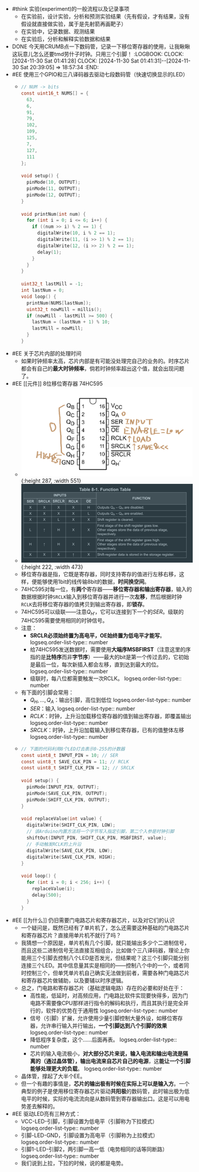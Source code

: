- #think 实验(experiment)的一般流程以及记录事项
	- 在实验前，设计实验，分析和预测实验结果（先有假设，才有结果，没有假设就直接做实验，属于是先射箭再画靶子）
	- 在实验中，记录数据、观测结果
	- 在实验后，分析和解释实验数据和结果
- DONE 今天用CRUMB点一下数码管，记录一下移位寄存器的使用，让我瞅瞅这玩意儿怎么还要tmd劳什子时钟。只用三个引脚！
  :LOGBOOK:
  CLOCK: [2024-11-30 Sat 01:41:28]
  CLOCK: [2024-11-30 Sat 01:41:31]--[2024-11-30 Sat 20:39:05] =>  18:57:34
  :END:
- #EE 使用三个GPIO和三八译码器去驱动七段数码管（快速切换显示的LED）
	- ```C
	  // NUM -> bits
	  const uint16_t NUMS[] = { 
	    63,
	    6,
	    91,
	    79,
	    102,
	    109,
	    125,
	    7,
	    127,
	    111
	  };
	  
	  void setup() {
	    pinMode(10, OUTPUT);
	    pinMode(11, OUTPUT);
	    pinMode(12, OUTPUT);
	  }
	  
	  void printNum(int num) {
	    for (int i = 0; i <= 6; i++) {
	      if ((num >> i) % 2 == 1) {
	        digitalWrite(10, i % 2 == 1);
	        digitalWrite(11, (i >> 1) % 2 == 1);
	        digitalWrite(12, (i >> 2) % 2 == 1);
	        delay(1);
	      }
	    }
	  }
	  
	  uint32_t lastMill = -1;
	  int lastNum = 0;
	  void loop() {
	    printNum(NUMS[lastNum]);
	    uint32_t nowMill = millis();
	    if (nowMill - lastMill >= 500) {
	      lastNum = (lastNum + 1) % 10;
	      lastMill = nowMill;
	    }
	  }
	  ```
- #EE 关于芯片内部的处理时间
	- 如果时钟频率太高，芯片内部是有可能没处理完自己的业务的。时序芯片都会有自己的**最大时钟频率**，倘若时钟频率超出这个值，就会出现问题了。
- #EE [[元件]] 8位移位寄存器 74HC595
	- ![image.png](../assets/image_1732957169635_0.png){:height 287, :width 551}
	- ![image.png](../assets/image_1732968482004_0.png){:height 222, :width 473}
	- 移位寄存器是指，它既是寄存器，同时支持寄存的值进行左移右移，这样，便能够使用1bit的线传输8bit的数据，**时间换空间**。
	- 74HC595对每一位，有**两个**寄存器——**移位寄存器和输出寄存器**，输入的数据根据时钟`SRCLK`输入到移位寄存器并进行一次**左移**，然后根据时钟`RCLK`去将移位寄存器的值拷贝到输出寄存器，即**锁存**。
	- 74HC595可以级联——注意$Q_{H'}$，它可以连接到下一个的$SER$。级联的74HC595需要使用相同的时钟信号。
	- 注意：
		- **SRCLR必须始终置为高电平，OE始终置为低电平才能写**。
		  logseq.order-list-type:: number
		- 给74HC595发送数据时，需要使用**大端序MSBFIRST**（注意这里的序指的是**比特序**而非**字节序**）——最大的bit是第一个传过去的，它初始是最后一位，每次新插入都会左移，直到达到最大的位。
		  logseq.order-list-type:: number
		- 级联时，每八位都需要触发一次RCLK。
		  logseq.order-list-type:: number
	- 有下面的引脚会常用：
		- $Q_H,...,Q_A$：输出引脚，高位到低位
		  logseq.order-list-type:: number
		- $SER$：输入
		  logseq.order-list-type:: number
		- $RCLK$：时钟，上升沿加载移位寄存器的值到输出寄存器，即覆盖输出
		  logseq.order-list-type:: number
		- $SRCLK$：时钟，上升沿加载输入到移位寄存器，已有的值整体左移
		  logseq.order-list-type:: number
	- ```C
	  // 下面的代码利用8个LED灯去表示0-255的计数器
	  const uint8_t INPUT_PIN = 10; // SER
	  const uint8_t SAVE_CLK_PIN = 11; // RCLK
	  const uint8_t SHIFT_CLK_PIN = 12; // SRCLK
	  
	  void setup() {
	    pinMode(INPUT_PIN, OUTPUT);
	    pinMode(SAVE_CLK_PIN, OUTPUT);
	    pinMode(SHIFT_CLK_PIN, OUTPUT);
	  }
	  
	  void replaceValue(int value) {
	    digitalWrite(SHIFT_CLK_PIN, LOW);
	    // 该Arduino内置方法将一个字节写入指定引脚，第二个入参是时钟引脚
	    shiftOut(INPUT_PIN, SHIFT_CLK_PIN, MSBFIRST, value);
	    // 手动触发RCLK的上升沿 
	    digitalWrite(SAVE_CLK_PIN, LOW);
	    digitalWrite(SAVE_CLK_PIN, HIGH);
	  }
	  
	  void loop() {
	    for (int i = 0; i < 256; i++) {
	      replaceValue(i);
	      delay(500);
	    }
	  }
	  ```
- #EE [[为什么]] 仍旧需要门电路芯片和寄存器芯片，以及对它们的认识
	- 一个疑问是，既然已经有了单片机了，怎么还需要这种基础的门电路芯片和寄存器芯片？直接用单片机不就行了吗？
	- 我猜想一个原因是，单片机有几个引脚，就只能输出多少个二进制信号，而且这些二进制信号无法直接互相组合，比如做个三八译码器，理论上你能用三个引脚去控制八个LED是否发光，但结果呢？这三个引脚只能分别连接三个LED。其中信息量其实是相同的——控制八个中的一个，或者同时控制三个，但单凭单片机自己确实无法做到前者，需要各种门电路芯片和寄存器芯片做辅助，以及要辅以时序逻辑。
	- 总之，门电路和寄存器芯片（基础逻辑电路）存在的必要和好处在于：
		- 高性能，低延时，对高频应用，门电路比软件实现要快得多，因为门电路不需要像CPU那样进行指令的解码和执行，而且其执行是完全并行的，软件的优势在于通用性
		  logseq.order-list-type:: number
		- 信号（引脚）扩展，允许使用少量引脚控制大量外设，如移位寄存器，允许串行输入并行输出，**一个引脚达到八个引脚的效果**
		  logseq.order-list-type:: number
		- 降低程序复杂度，这个……后面再表。
		  logseq.order-list-type:: number
		- 芯片的输入电流极小，**对大部分芯片来说，输入电流和输出电流是隔离的（通过晶体管），输出电流来自芯片自己的电源**，这**能让一个引脚能够处理更大的负载**。
		  logseq.order-list-type:: number
	- 晶体管，撑起了大半个EE。
	- 但一个有趣的事情是，**芯片的输出极有时候在实际上可以是输入方**。一个典型的例子是使用移位寄存器芯片驱动**共阳极**的数码管，此时输出极为低电平的时候，实际的电流流向是从数码管到寄存器输出口。这是可以用电势差去解释的。
- #EE 驱动LED亮有三种方式：
	- VCC-LED-引脚，引脚设置为低电平（引脚称为下拉模式）
	  logseq.order-list-type:: number
	- 引脚-LED-GND，引脚设置为高电平（引脚称为上拉模式）
	  logseq.order-list-type:: number
	- 引脚1-LED-引脚2，两引脚一高一低（电势相同的话等同断路）
	  logseq.order-list-type:: number
	- 我们说到上拉，下拉的时候，说的都是电势。